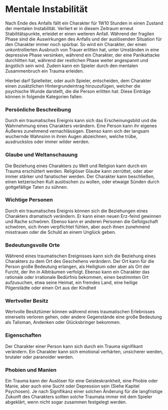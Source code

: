 # Mentale Instabilität
Nach Ende des Anfalls fällt ein Charakter für 1W10 Stunden in einen Zustand der mentalen Instabilität. Verliert er in diesem Zeitraum erneut Stabilitätspunkte, erleidet er einen weiteren Anfall. Während der fragilen Phase sind die Auswirkungen des Anfalls und der auslösenden Situation für den Charakter immer noch spürbar. So wird ein Charakter, der einen unkontrollierten Ausbruch von Trauer erlitten hat, unter Umständen in eine depressive Phase versinken, während ein Charakter, der eine Panikattacke durchlitten hat, während der restlichen Phase weiter angespannt und ängstlich sein wird. Zudem kann ein Spieler durch den mentalen Zusammenbruch ein Trauma erleiden.
 
Hierbei darf Spielleiter, oder auch Spieler, entscheiden, dem Charakter einen zusätzlichen Hintergrundeintrag hinzuzufügen, welcher die psychische Wunde darstellt, die die Person erlitten hat. Diese Einträge können in folgende Kategorien fallen:
 
### Persönliche Beschreibung
 
Durch ein traumatisches Ereignis kann sich das Erscheinungsbild und die Wahrnehmung eines Charakters verändern. Eine Person kann ihr eigenes Äußeres zunehmend vernachlässigen. Ebenso kann sich der langsam wuchernde Wahnsinn in ihren Augen abzeichnen, welche trübe, ausdruckslos oder immer wilder werden.
 
### Glaube und Weltanschauung
 
Die Beziehung eines Charakters zu Welt und Religion kann durch ein Trauma erschüttert werden. Religiöser Glaube kann zerrüttet, oder aber immer stärker und fanatischer werden. Der Charakter kann beschließen, einen ketzerischen Kult auslöschen zu wollen, oder etwaige Sünden durch gottgefällige Taten zu sühnen.
 
### Wichtige Personen
 
Durch ein traumatisches Ereignis können sich die Beziehungen eines Charakters dramatisch verändern. Er kann einen neuen Erz-feind gewinnen und Rache schwören. Ebenso kann er anderen Personen die Gefolgschaft schwören, sich ihnen verpflichtet fühlen, aber auch ihnen zunehmend misstrauen oder die Schuld an einem Unglück geben.
 
### Bedeutungsvolle Orte
 
Während eines traumatischen Ereignisses kann sich die Beziehung eines Charakters zu dem Ort des Geschehens verändern. Der Ort kann für die Person große Bedeutung erlangen, als Heiligtum oder aber als Ort der Furcht, der ihn in Albträumen verfolgt. Ebenso kann ein Charakter das rationale oder irrationale Bedürfnis bekommen, einen bestimmten Ort aufzusuchen, etwa seine Heimat, ein fremdes Land, eine heilige Pilgerstädte oder einen Ort aus der Kindheit
 
### Wertvoller Besitz
 
Wertvolle Besitztümer können während eines traumatischen Erlebnisses einerseits verloren gehen, oder andere Gegenstände eine große Bedeutung als Talisman, Andenken oder Glücksbringer bekommen.
 
### Eigenschaften
 
Der Charakter einer Person kann sich durch ein Trauma signifikant verändern. Ein Charakter kann sich emotional verhärten, unsicherer werden, brutaler oder paranoider werden.
 
### Phobien und Manien
 
Ein Trauma kann der Auslöser für eine Geisteskrankheit, eine Phobie oder Manie, aber auch eine Sucht oder Depression sein (Siehe Kapitel Psychosen). Je nach Signifikanz einer solchen Änderung für die langfristige Zukunft des Charakters sollten solche Traumata immer mit dem Spieler abgeklärt, wenn nicht sogar zusammen festgelegt werden.
